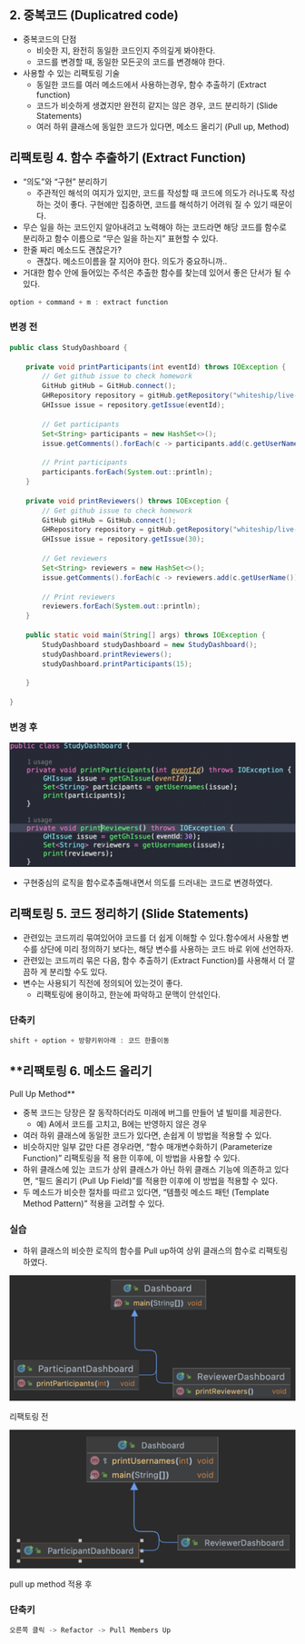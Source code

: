 ## 2. 중복코드 (Duplicatred code)

- 중복코드의 단점
  - 비슷한 지, 완전히 동일한 코드인지 주의깊게 봐야한다.
  - 코드를 변경할 때, 동일한 모든곳의 코드를 변경해야 한다.
- 사용할 수 있는 리팩토링 기술
  - 동일한 코드를 여러 메소드에서 사용하는경우, 함수 추출하기 (Extract function)
  - 코드가 비슷하게 생겼지만 완전히 같지는 않은 경우, 코드 분리하기 (Slide Statements)
  - 여러 하위 클래스에 동일한 코드가 있다면, 메소드 올리기 (Pull up, Method)



## 리팩토링 4. 함수 추출하기 (Extract Function)

- “의도”와 “구현” 분리하기
  - 주관적인 해석의 여지가 있지만, 코드를 작성할 때 코드에 의도가 러나도록 작성하는 것이 좋다. 구현에만 집중하면, 코드를 해석하기 어려워 질 수 있기 때문이다.
- 무슨 일을 하는 코드인지 알아내려고 노력해야 하는 코드라면 해당 코드를 함수로 분리하고 함수 이름으로 “무슨 일을 하는지” 표현할 수 있다.
- 한줄 짜리 메소드도 괜찮은가?
  - 괜찮다. 메소드이름을 잘 지어야 한다. 의도가 중요하니까..
- 거대한 함수 안에 들어있는 주석은 추출한 함수를 찾는데 있어서 좋은 단서가 될 수 있다.

```cpp
option + command + m : extract function
```

### 변경 전

```java
public class StudyDashboard {

    private void printParticipants(int eventId) throws IOException {
        // Get github issue to check homework
        GitHub gitHub = GitHub.connect();
        GHRepository repository = gitHub.getRepository("whiteship/live-study");
        GHIssue issue = repository.getIssue(eventId);

        // Get participants
        Set<String> participants = new HashSet<>();
        issue.getComments().forEach(c -> participants.add(c.getUserName()));

        // Print participants
        participants.forEach(System.out::println);
    }

    private void printReviewers() throws IOException {
        // Get github issue to check homework
        GitHub gitHub = GitHub.connect();
        GHRepository repository = gitHub.getRepository("whiteship/live-study");
        GHIssue issue = repository.getIssue(30);

        // Get reviewers
        Set<String> reviewers = new HashSet<>();
        issue.getComments().forEach(c -> reviewers.add(c.getUserName()));

        // Print reviewers
        reviewers.forEach(System.out::println);
    }

    public static void main(String[] args) throws IOException {
        StudyDashboard studyDashboard = new StudyDashboard();
        studyDashboard.printReviewers();
        studyDashboard.printParticipants(15);

    }

}
```

### 변경 후

![스크린샷 2023-07-19 오후 3.53.26](img/duplicated-code-01.png)

- 구현중심의 로직을 함수로추출해내면서 의도를 드러내는 코드로 변경하였다.



## **리팩토링 5. 코드 정리하기 (Slide Statements)**

- 관련있는 코드끼리 묶여있어야 코드를 더 쉽게 이해할 수 있다.함수에서 사용할 변수를 상단에 미리 정의하기 보다는, 해당 변수를 사용하는 코드 바로 위에 선언하자.
- 관련있는 코드끼리 묶은 다음, 함수 추출하기 (Extract Function)를 사용해서 더 깔끔하 게 분리할 수도 있다.
- 변수는 사용되기 직전에 정의되어 있는것이 좋다.
  - 리팩토링에 용이하고, 한눈에 파악하고 문맥이 안섞인다.

### 단축키

```cpp
shift + option + 방향키위아래 : 코드 한줄이동
```

## **리팩토링 6. 메소드 올리기

Pull Up Method**

- 중복 코드는 당장은 잘 동작하더라도 미래에 버그를 만들어 낼 빌미를 제공한다.
  - 예) A에서 코드를 고치고, B에는 반영하지 않은 경우
- 여러 하위 클래스에 동일한 코드가 있다면, 손쉽게 이 방법을 적용할 수 있다.
- 비슷하지만 일부 값만 다른 경우라면, “함수 매개변수화하기 (Parameterize Function)” 리팩토링을 적 용한 이후에, 이 방법을 사용할 수 있다.
- 하위 클래스에 있는 코드가 상위 클래스가 아닌 하위 클래스 기능에 의존하고 있다면, “필드 올리기 (Pull Up Field)”를 적용한 이후에 이 방법을 적용할 수 있다.
- 두 메소드가 비슷한 절차를 따르고 있다면, “템플릿 메소드 패턴 (Template Method Pattern)” 적용을 고려할 수 있다.

### 실습

- 하위 클래스의 비슷한 로직의 함수를 Pull up하여 상위 클래스의 함수로 리팩토링 하였다.

![스크린샷 2023-07-19 오후 3.53.49](img/duplicated-code-02.png)

리팩토링 전

![스크린샷 2023-07-19 오후 3.53.57](img/duplicated-code-03.png)



pull up method 적용 후

### 단축키

```cpp
오른쪽 클릭 -> Refactor -> Pull Members Up
```